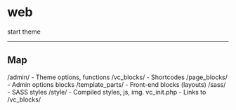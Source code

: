 # web
start theme

------------------------
Map
------------------------
/admin/             - Theme options, functions
/vc_blocks/         - Shortcodes
/page_blocks/       - Admin options blocks
/template_parts/    - Front-end blocks (layouts)
/sass/              - SASS styles
/style/             - Compiled styles, js, img.
vc_init.php         - Links to /vc_blocks/ 
